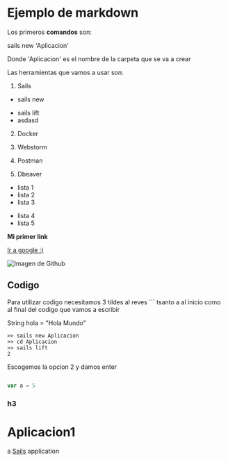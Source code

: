 # Ejemplo de markdown

Los primeros **comandos** son:

sails new 'Aplicacion'

Donde 'Aplicacion' es el nombre de la carpeta que se va a crear

Las herramientas que vamos a usar son:

1. Sails
 * sails new
 - sails lift
 - asdasd
2. Docker
  
3. Webstorm
4. Postman
5. Dbeaver

- lista 1
- lista 2
- lista 3
* lista 4
* lista 5


**Mi primer link**

[Ir a google :)](https://www.google.com)

![Imagen de Github](https://help.github.com/assets/images/site/be-social.gif)

## Codigo
Para utilizar codigo necesitamos 3 tildes al reves ``` tsanto a al inicio como al final 
del codigo que vamos a escribir

String hola = "Hola Mundo"

```
>> sails new Aplicacion
>> cd Aplicacion
>> sails lift
2

```

Escogemos la opcion 2 y damos enter


```javascript

var a = 5
```

### h3

# Aplicacion1

a [Sails](http://sailsjs.org) application
